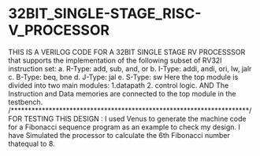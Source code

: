 # 32BIT_SINGLE-STAGE_RISC-V_PROCESSOR
THIS  IS A VERILOG CODE FOR A 32BIT SINGLE STAGE RV PROCESSSOR that supports the implementation of the following subset of RV32I instruction set:
a. R-Type: add, sub, and, or
b. I-Type: addi, andi, ori, lw, jalr
c. B-Type: beq, bne
d. J-Type: jal
e. S-Type: sw
Here the top module is divided into two main modules:
1.datapath 
2. control logic. 
AND The Instruction and Data memories are connected to the top module in the testbench.
/*********************************************************************/
FOR TESTING THIS DESIGN :
I used Venus to generate the machine code for a Fibonacci sequence program as an example to check my design. 
I have Simulated the processor to calculate the 6th Fibonacci number thatequal to 8.
